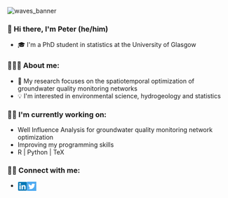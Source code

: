 ![waves_banner](https://user-images.githubusercontent.com/85235934/212193535-dc47623b-38f6-4e21-9970-6a439f74db3d.png)

### 👋 Hi there, I'm Peter (he/him)

- 🎓 I'm a PhD student in statistics at the University of Glasgow

### 👨🏻‍🎓 About me:

- 🍳 My research focuses on the spatiotemporal optimization of groundwater quality monitoring networks
- 💡 I'm interested in environmental science, hydrogeology and statistics

### ✍🏻 I'm currently working on:

- Well Influence Analysis for groundwater quality monitoring network optimization
- Improving my programming skills
- R | Python | TeX

### 🤝🏻 Connect with me: 

- <a href="https://www.linkedin.com/in/peterradvanyi/"><img align="left" src="https://github.com/peterradv/peterradv/blob/main/linkedin.png" width="21px"/></a>
<a href="https://twitter.com/peterradv"><img align="left" src="https://github.com/peterradv/peterradv/blob/main/twitter.png" width="21px"/></a>

</br>
